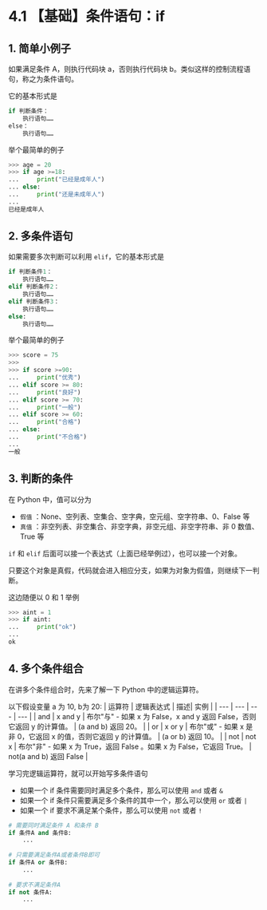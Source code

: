 # 4.1 【基础】条件语句：if 

## 1. 简单小例子

如果满足条件 A，则执行代码块 a，否则执行代码块 b。类似这样的控制流程语句，称之为条件语句。

它的基本形式是

```python
if 判断条件：
    执行语句……
else：
    执行语句……
```

举个最简单的例子

```python
>>> age = 20
>>> if age >=18:
...     print("已经是成年人")
... else:
...     print("还是未成年人")
...
已经是成年人
```

## 2. 多条件语句

如果需要多次判断可以利用 `elif`，它的基本形式是

```python
if 判断条件1：
    执行语句……
elif 判断条件2：
    执行语句……
elif 判断条件3：
    执行语句……
else:
    执行语句……
```
举个最简单的例子

```python
>>> score = 75
>>>
>>> if score >=90:
...     print("优秀")
... elif score >= 80:
...     print("良好")
... elif score >= 70:
...     print("一般")
... elif score >= 60:
...     print("合格")
... else:
...     print("不合格")
...
一般
```

## 3. 判断的条件

在 Python 中，值可以分为

- `假值` ：None、空列表、空集合、空字典，空元组、空字符串、0、False 等
- `真值` ：非空列表、非空集合、非空字典，非空元组、非空字符串、非 0 数值、True 等

`if` 和 `elif` 后面可以接一个表达式（上面已经举例过），也可以接一个对象。

只要这个对象是真假，代码就会进入相应分支，如果为对象为假值，则继续下一判断。

这边随便以 0 和 1 举例

```python
>>> aint = 1
>>> if aint:
...     print("ok")
...
ok
```

## 4. 多个条件组合

在讲多个条件组合时，先来了解一下 Python 中的逻辑运算符。

以下假设变量 a 为 10, b为 20:
| 运算符 | 逻辑表达式 | 描述| 实例                    |
| --- | --- | --- | --- |
| and    | x and y    | 布尔"与" - 如果 x 为 False，x and y 返回 False，否则它返回 y 的计算值。 | (a and b) 返回 20。     |
| or     | x or y     | 布尔"或" - 如果 x 是非 0，它返回 x 的值，否则它返回 y 的计算值。 | (a or b) 返回 10。      |
| not    | not x      | 布尔"非" - 如果 x 为 True，返回 False 。如果 x 为 False，它返回 True。 | not(a and b) 返回 False |



学习完逻辑运算符，就可以开始写多条件语句

- 如果一个 if 条件需要同时满足多个条件，那么可以使用 `and`  或者 `&`
- 如果一个 if 条件只需要满足多个条件的其中一个，那么可以使用 `or` 或者 `|`
- 如果一个 if 要求不满足某个条件，那么可以使用 `not` 或者 `!`

```python
# 需要同时满足条件 A 和条件 B
if 条件A and 条件B:
	...
  
# 只需要满足条件A或者条件B即可
if 条件A or 条件B:
	...
  
# 要求不满足条件A
if not 条件A:
	...
```

